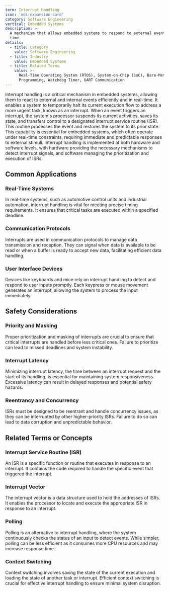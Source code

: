 ```yaml
---
term: Interrupt Handling
icon: 'mdi:expansion-card'
category: Software Engineering
vertical: Embedded Systems
description: >-
  A mechanism that allows embedded systems to respond to external events in real
  time.
details:
  - title: Category
    value: Software Engineering
  - title: Industry
    value: Embedded Systems
  - title: Related Terms
    value: >-
      Real-Time Operating System (RTOS), System-on-Chip (SoC), Bare-Metal
      Programming, Watchdog Timer, UART Communication
---
```

Interrupt handling is a critical mechanism in embedded systems, allowing them to react to external and internal events efficiently and in real-time. It enables a system to temporarily halt its current execution flow to address a more urgent task, known as an interrupt. When an event triggers an interrupt, the system's processor suspends its current activities, saves its state, and transfers control to a designated interrupt service routine (ISR). This routine processes the event and restores the system to its prior state. This capability is essential for embedded systems, which often operate under real-time constraints, requiring immediate and predictable responses to external stimuli. Interrupt handling is implemented at both hardware and software levels, with hardware providing the necessary mechanisms to detect interrupt signals, and software managing the prioritization and execution of ISRs.

## Common Applications

### Real-Time Systems
In real-time systems, such as automotive control units and industrial automation, interrupt handling is vital for meeting precise timing requirements. It ensures that critical tasks are executed within a specified deadline.

### Communication Protocols
Interrupts are used in communication protocols to manage data transmission and reception. They can signal when data is available to be read or when a buffer is ready to accept new data, facilitating efficient data handling.

### User Interface Devices
Devices like keyboards and mice rely on interrupt handling to detect and respond to user inputs promptly. Each keypress or mouse movement generates an interrupt, allowing the system to process the input immediately.

## Safety Considerations

### Priority and Masking
Proper prioritization and masking of interrupts are crucial to ensure that critical interrupts are handled before less critical ones. Failure to prioritize can lead to missed deadlines and system instability.

### Interrupt Latency
Minimizing interrupt latency, the time between an interrupt request and the start of its handling, is essential for maintaining system responsiveness. Excessive latency can result in delayed responses and potential safety hazards.

### Reentrancy and Concurrency
ISRs must be designed to be reentrant and handle concurrency issues, as they can be interrupted by other higher-priority ISRs. Failure to do so can lead to data corruption and unpredictable behavior.

## Related Terms or Concepts

### Interrupt Service Routine (ISR)
An ISR is a specific function or routine that executes in response to an interrupt. It contains the code required to handle the specific event that triggered the interrupt.

### Interrupt Vector
The interrupt vector is a data structure used to hold the addresses of ISRs. It enables the processor to locate and execute the appropriate ISR in response to an interrupt.

### Polling
Polling is an alternative to interrupt handling, where the system continuously checks the status of an input to detect events. While simpler, polling can be less efficient as it consumes more CPU resources and may increase response time.

### Context Switching
Context switching involves saving the state of the current execution and loading the state of another task or interrupt. Efficient context switching is crucial for effective interrupt handling to ensure minimal system disruption.
